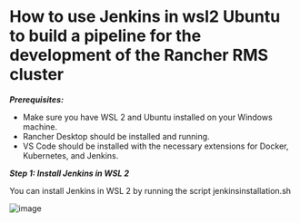 
# **How to use Jenkins in wsl2 Ubuntu to build a pipeline for the development of the Rancher RMS cluster**

***Prerequisites:***

- Make sure you have WSL 2 and Ubuntu installed on your Windows machine.
- Rancher Desktop should be installed and running.
- VS Code should be installed with the necessary extensions for Docker, Kubernetes, and Jenkins.

***Step 1: Install Jenkins in WSL 2***

You can install Jenkins in WSL 2 by running the script jenkinsinstallation.sh

![image](https://github.com/lherbeng/cluster-dev/assets/72662912/19d46ea6-d33b-4245-ba12-c8d6b5dd26c8)

